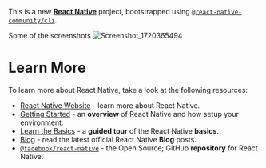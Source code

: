 This is a new [**React Native**](https://reactnative.dev) project, bootstrapped using [`@react-native-community/cli`](https://github.com/react-native-community/cli).

Some of the screenshots 
![Screenshot_1720365494](https://github.com/Abhi005shek/MusicPlayer/assets/141830457/d190d28a-8d78-4c39-9dc0-f6ffc0d72a5a)


# Learn More

To learn more about React Native, take a look at the following resources:

- [React Native Website](https://reactnative.dev) - learn more about React Native.
- [Getting Started](https://reactnative.dev/docs/environment-setup) - an **overview** of React Native and how setup your environment.
- [Learn the Basics](https://reactnative.dev/docs/getting-started) - a **guided tour** of the React Native **basics**.
- [Blog](https://reactnative.dev/blog) - read the latest official React Native **Blog** posts.
- [`@facebook/react-native`](https://github.com/facebook/react-native) - the Open Source; GitHub **repository** for React Native.
